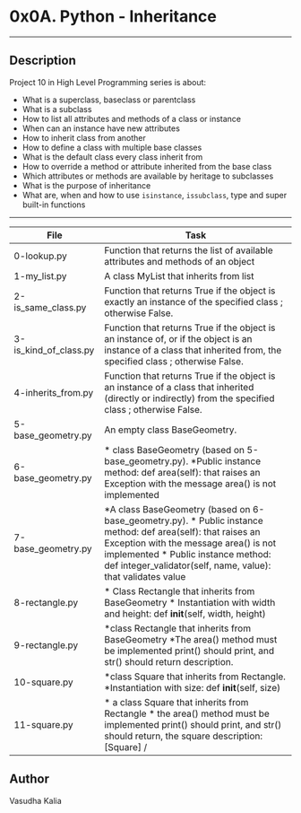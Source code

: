 # 0x0A. Python - Inheritance
---
## Description

Project 10  in High Level Programming series is about:
* What is a superclass, baseclass or parentclass
* What is a subclass
* How to list all attributes and methods of a class or instance
* When can an instance have new attributes
* How to inherit class from another
* How to define a class with multiple base classes
* What is the default class every class inherit from
* How to override a method or attribute inherited from the base class
* Which attributes or methods are available by heritage to subclasses
* What is the purpose of inheritance
* What are, when and how to use ```isinstance```, ```issubclass```, type and super built-in functions

---
File|Task
---|---
0-lookup.py|Function that returns the list of available attributes and methods of an object
1-my_list.py|A class MyList that inherits from list
2-is_same_class.py|Function that returns True if the object is exactly an instance of the specified class ; otherwise False.
3-is_kind_of_class.py|Function that returns True if the object is an instance of, or if the object is an instance of a class that inherited from, the specified class ; otherwise False.
4-inherits_from.py|Function that returns True if the object is an instance of a class that inherited (directly or indirectly) from the specified class ; otherwise False.
5-base_geometry.py|An empty class BaseGeometry.
6-base_geometry.py|* class BaseGeometry (based on 5-base_geometry.py). *Public instance method: def area(self): that raises an Exception with the message area() is not implemented
7-base_geometry.py|*A class BaseGeometry (based on 6-base_geometry.py). * Public instance method: def area(self): that raises an Exception with the message area() is not implemented * Public instance method: def integer_validator(self, name, value): that validates value
8-rectangle.py|* Class Rectangle that inherits from BaseGeometry * Instantiation with width and height: def __init__(self, width, height) 
9-rectangle.py| *class Rectangle that inherits from BaseGeometry *The area() method must be implemented print() should print, and str() should return description.
10-square.py | *class Square that inherits from Rectangle. *Instantiation with size: def __init__(self, size)
11-square.py | * a class Square that inherits from Rectangle * the area() method must be implemented print() should print, and str() should return, the square description: [Square] <width>/<height>

## Author
Vasudha Kalia